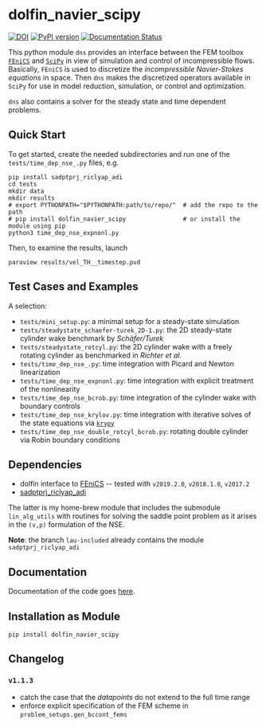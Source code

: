 # dolfin_navier_scipy

[![DOI](https://zenodo.org/badge/15728657.svg)](https://zenodo.org/badge/latestdoi/15728657)
[![PyPI version](https://badge.fury.io/py/dolfin-navier-scipy.png)](https://badge.fury.io/py/dolfin-navier-scipy)
[![Documentation Status](https://readthedocs.org/projects/dolfin-navier-scipy/badge/?version=latest)](https://dolfin-navier-scipy.readthedocs.io/en/latest/?badge=latest)

This python module `dns` provides an interface between the FEM toolbox [`FEniCS`](www.fenicsproject.org) and [`SciPy`](www.scipy.org) in view of simulation and control of incompressible flows. Basically, `FEniCS` is used to discretize the *incompressible Navier-Stokes equations* in space. Then `dns` makes the discretized operators available in `SciPy` for use in model reduction, simulation, or control and optimization. 

`dns` also contains a solver for the steady state and time dependent problems.

## Quick Start

To get started, create the needed subdirectories and run one of the `tests/time_dep_nse_.py` files, e.g.

```
pip install sadptprj_riclyap_adi
cd tests
mkdir data
mkdir results
# export PYTHONPATH="$PYTHONPATH:path/to/repo/"  # add the repo to the path
# pip install dolfin_navier_scipy                # or install the module using pip
python3 time_dep_nse_expnonl.py
```

Then, to examine the results, launch
```
paraview results/vel_TH__timestep.pvd
```

## Test Cases and Examples

A selection:

 * `tests/mini_setup.py`: a minimal setup for a steady-state simulation
 * `tests/steadystate_schaefer-turek_2D-1.py`: the 2D steady-state cylinder wake benchmark by *Sch&auml;fer/Turek*
 * `tests/steadystate_rotcyl.py`: the 2D cylinder wake with a freely rotating cylinder as benchmarked in *Richter et al.*
 * `tests/time_dep_nse_.py`: time integration with Picard and Newton linearization
 * `tests/time_dep_nse_expnonl.py`: time integration with explicit treatment of the nonlinearity
 * `tests/time_dep_nse_bcrob.py`: time integration of the cylinder wake with boundary controls
 * `tests/time_dep_nse_krylov.py`: time integration with iterative solves of the state equations via [`krypy`](https://github.com/andrenarchy/krypy)
 * `tests/time_dep_nse_double_rotcyl_bcrob.py`: rotating double cylinder via
   Robin boundary conditions

## Dependencies

 * dolfin interface to [FEniCS](https://fenicsproject.org/) -- tested with `v2019.2.0`, `v2018.1.0`, `v2017.2` 
 * [sadptprj_riclyap_adi](https://github.com/highlando/sadptprj_riclyap_adi)

The latter is my home-brew module that includes the submodule `lin_alg_utils` with routines for solving the saddle point problem as it arises in the `(v,p)` formulation of the NSE. 

**Note**: the branch `lau-included` already contains the module `sadptprj_riclyap_adi`

## Documentation

Documentation of the code goes [here](http://dolfin-navier-scipy.readthedocs.org/en/latest/index.html).

## Installation as Module

```
pip install dolfin_navier_scipy
```

## Changelog

### `v1.1.3`

 * catch the case that the *datapoints* do not extend to the full time range
 * enforce explicit specification of the FEM scheme in `problem_setups.gen_bccont_fems`
